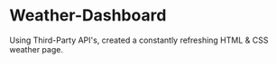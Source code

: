 # Weather-Dashboard
Using Third-Party API's, created a constantly refreshing HTML &amp; CSS weather page.
